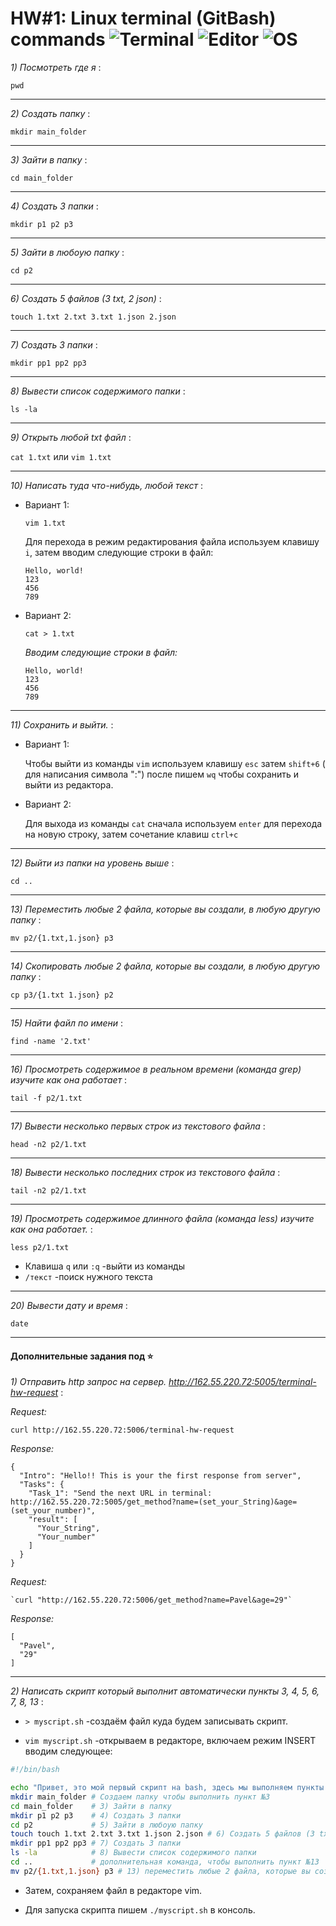 # HW#1: Linux terminal (GitBash) commands ![Terminal](https://img.shields.io/badge/GitBash-5.2.15(1)-f14e32) ![Editor](https://img.shields.io/badge/VScode-1.81.1-0071bc) ![OS](https://img.shields.io/badge/Windows-20H2-0014a8)

*1) Посмотреть где я* :  

`pwd`  
___
*2) Создать папку* : 

`mkdir main_folder`
___
*3) Зайти в папку* : 

`cd main_folder`
___
*4) Создать 3 папки* : 

`mkdir p1 p2 p3`
___
*5) Зайти в любоую папку* : 

`cd p2`
___
*6) Создать 5 файлов (3 txt, 2 json)* : 

`touch 1.txt 2.txt 3.txt 1.json 2.json`
___
*7) Создать 3 папки* : 

`mkdir pp1 pp2 pp3`
___
*8) Вывести список содержимого папки* : 

`ls -la`
___
*9) Открыть любой txt файл* : 

`cat 1.txt` или `vim 1.txt`
___
*10) Написать туда что-нибудь, любой текст* : 
+ Вариант 1:

  `vim 1.txt`

    Для перехода в режим редактирования файла используем клавишу `i`, затем вводим следующие строки в файл:
  ```
  Hello, world!
  123
  456
  789
  ```
+ Вариант 2:
  
  `cat > 1.txt`

    *Вводим следующие строки в файл:*
  ```
  Hello, world!
  123
  456
  789
  ```
___
*11) Сохранить и выйти.* : 

+ Вариант 1:

  Чтобы выйти из команды `vim` используем клавишу `esc` затем `shift+6` ( для написания символа ":") после пишем `wq` чтобы сохранить и выйти из редактора. 

+ Вариант 2:

  Для выхода из команды `cat` сначала используем `enter` для перехода на новую строку, затем сочетание клавиш `ctrl+c`
___
*12) Выйти из папки на уровень выше* : 

`cd ..`
___
*13) Переместить любые 2 файла, которые вы создали, в любую другую папку* : 

`mv p2/{1.txt,1.json} p3`
___
*14) Скопировать любые 2 файла, которые вы создали, в любую другую папку* : 

`cp p3/{1.txt 1.json} p2`
___
*15) Найти файл по имени* : 

`find -name '2.txt'`
___
*16) Просмотреть содержимое в реальном времени (команда grep) изучите как она работает* : 

`tail -f p2/1.txt`
___
*17) Вывести несколько первых строк из текстового файла* : 

`head -n2 p2/1.txt`
___
*18) Вывести несколько последних строк из текстового файла* : 

`tail -n2 p2/1.txt`
___
*19) Просмотреть содержимое длинного файла (команда less) изучите как она работает.* : 

`less p2/1.txt` 
+ Клавиша `q` или `:q` -выйти из команды 
+ `/текст` -поиск нужного текста
___
*20) Вывести дату и время* : 

`date`
___

#### Дополнительные задания под :star:

*1) Отправить http запрос на сервер.
http://162.55.220.72:5005/terminal-hw-request* :  

_Request:_
```
curl http://162.55.220.72:5006/terminal-hw-request
``` 

_Response:_ 
```
{
  "Intro": "Hello!! This is your the first response from server", 
  "Tasks": {
    "Task_1": "Send the next URL in terminal: http://162.55.220.72:5005/get_method?name=(set_your_String)&age=(set_your_number)", 
    "result": [
      "Your_String", 
      "Your_number"
    ]
  }
}
```

_Request:_
```
`curl "http://162.55.220.72:5006/get_method?name=Pavel&age=29"`
```

_Response:_
```
[
  "Pavel", 
  "29"
]
```
___

*2) Написать скрипт который выполнит автоматически пункты 3, 4, 5, 6, 7, 8, 13* :
 
+ `> myscript.sh` -создаём файл куда будем записывать скрипт.

+  `vim myscript.sh` -открываем в редакторе, включаем режим INSERT вводим следующее:
```bash
#!/bin/bash

echo "Привет, это мой первый скрипт на bash, здесь мы выполняем пункты 3,4,5,6,7,8,13 из задания"
mkdir main_folder # Создаем папку чтобы выполнить пункт №3
cd main_folder    # 3) Зайти в папку
mkdir p1 p2 p3    # 4) Создать 3 папки
cd p2             # 5) Зайти в любоую папку
touch touch 1.txt 2.txt 3.txt 1.json 2.json # 6) Создать 5 файлов (3 txt, 2 json)
mkdir pp1 pp2 pp3 # 7) Создать 3 папки
ls -la            # 8) Вывести список содержимого папки
cd ..             # дополнительная команда, чтобы выполнить пункт №13
mv p2/{1.txt,1.json} p3 # 13) переместить любые 2 файла, которые вы создали, в любую другую папку.
```
+ Затем, сохраняем файл в редакторе vim.

+ Для запуска скрипта пишем `./myscript.sh` в консоль.


